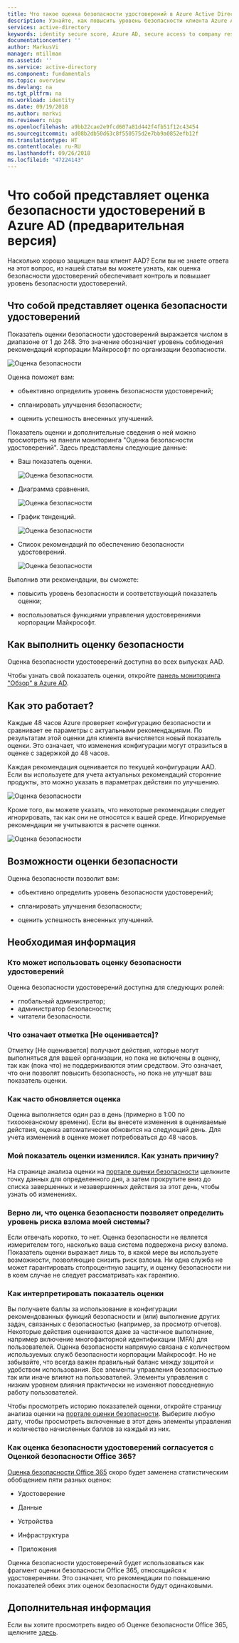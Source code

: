 ```yaml
---
title: Что такое оценка безопасности удостоверений в Azure Active Directory? (предварительная версия) | Документация Майкрософт
description: Узнайте, как повысить уровень безопасности клиента Azure AD с помощью оценки безопасности удостоверений.
services: active-directory
keywords: identity secure score, Azure AD, secure access to company resources
documentationcenter: ''
author: MarkusVi
manager: mtillman
ms.assetid: ''
ms.service: active-directory
ms.component: fundamentals
ms.topic: overview
ms.devlang: na
ms.tgt_pltfrm: na
ms.workload: identity
ms.date: 09/19/2018
ms.author: markvi
ms.reviewer: nigu
ms.openlocfilehash: a9bb22cae2e9fcd607a81d442f4fb51f12c43454
ms.sourcegitcommit: ad08b2db50d63c8f550575d2e7bb9a0852efb12f
ms.translationtype: HT
ms.contentlocale: ru-RU
ms.lasthandoff: 09/26/2018
ms.locfileid: "47224143"
---
```

# <a name="what-is-the-identity-secure-score-in-azure-ad---preview"></a>Что собой представляет оценка безопасности удостоверений в Azure AD (предварительная версия)

Насколько хорошо защищен ваш клиент AAD? Если вы не знаете ответа на этот вопрос, из нашей статьи вы можете узнать, как оценка безопасности удостоверений обеспечивает контроль и повышает уровень безопасности удостоверений. 

## <a name="what-is-an-identity-secure-score"></a>Что собой представляет оценка безопасности удостоверений

Показатель оценки безопасности удостоверений выражается числом в диапазоне от 1 до 248. Это значение обозначает уровень соблюдения рекомендаций корпорации Майкрософт по организации безопасности.


![Оценка безопасности](./media/identity-secure-score/01.png)



Оценка поможет вам:

- объективно определить уровень безопасности удостоверений;

- спланировать улучшения безопасности;

- оценить успешность внесенных улучшений. 


Показатель оценки и дополнительные сведения о ней можно просмотреть на панели мониторинга "Оценка безопасности удостоверений". Здесь представлены следующие данные:

- Ваш показатель оценки.

    ![Оценка безопасности.](./media/identity-secure-score/02.png)

- Диаграмма сравнения.

    ![Оценка безопасности](./media/identity-secure-score/03.png)

- График тенденций.

    ![Оценка безопасности](./media/identity-secure-score/04.png)

- Список рекомендаций по обеспечению безопасности удостоверений. 

    ![Оценка безопасности](./media/identity-secure-score/05.png)


Выполнив эти рекомендации, вы сможете:

- повысить уровень безопасности и соответствующий показатель оценки;
 
- воспользоваться функциями управления удостоверениями корпорации Майкрософт. 



## <a name="how-do-i-get-my-secure-score"></a>Как выполнить оценку безопасности

Оценка безопасности удостоверений доступна во всех выпусках AAD.

Чтобы узнать свой показатель оценки, откройте [панель мониторинга "Обзор" в Azure AD](https://portal.azure.com/#blade/Microsoft_AAD_IAM/ActiveDirectoryMenuBlade/IdentitySecureScore).



## <a name="how-does-it-work"></a>Как это работает?

Каждые 48 часов Azure проверяет конфигурацию безопасности и сравнивает ее параметры с актуальными рекомендациями. По результатам этой оценки для клиента вычисляется новый показатель оценки. Это означает, что изменения конфигурации могут отразиться в оценке с задержкой до 48 часов. 

Каждая рекомендация оценивается по текущей конфигурации AAD. Если вы используете для учета актуальных рекомендаций сторонние продукты, это можно указать в параметрах действия по улучшению.

![Оценка безопасности](./media/identity-secure-score/07.png)


Кроме того, вы можете указать, что некоторые рекомендации следует игнорировать, так как они не относятся к вашей среде. Игнорируемые рекомендации не учитываются в расчете оценки. 
 
![Оценка безопасности](./media/identity-secure-score/06.png)



## <a name="how-does-it-help-me"></a>Возможности оценки безопасности

Оценка безопасности позволит вам:

- объективно определить уровень безопасности удостоверений;

- спланировать улучшения безопасности;

- оценить успешность внесенных улучшений.



## <a name="what-you-should-know"></a>Необходимая информация

### <a name="who-can-use-the-identity-secure-score"></a>Кто может использовать оценку безопасности удостоверений

Оценка безопасности удостоверений доступна для следующих ролей:

- глобальный администратор;
- администратор безопасности; 
- читатели безопасности. 

### <a name="what-does-not-scored-mean"></a>Что означает отметка [Не оценивается]?

Отметку [Не оценивается] получают действия, которые могут выполняться для вашей организации, но пока не включены в оценку, так как (пока что) не поддерживаются этим средством. Это означает, что они позволят повысить безопасность, но пока не улучшат ваш показатель оценки.

### <a name="how-often-is-my-score-updated"></a>Как часто обновляется оценка

Оценка выполняется один раз в день (примерно в 1:00 по тихоокеанскому времени). Если вы внесете изменения в оцениваемые действия, оценка автоматически обновится на следующий день. Для учета изменений в оценке может потребоваться до 48 часов.


### <a name="my-score-changed-how-do-i-figure-out-why"></a>Мой показатель оценки изменился. Как узнать причину?

На странице анализа оценки на [портале оценки безопасности](https://securescore.microsoft.com/#!/score) щелкните точку данных для определенного дня, а затем прокрутите вниз до списка завершенных и незавершенных действия за этот день, чтобы узнать об изменениях.

### <a name="does-the-secure-score-measure-my-risk-of-getting-breached"></a>Верно ли, что оценка безопасности позволяет определить уровень риска взлома моей системы?

Если отвечать коротко, то нет. Оценка безопасности не является измерителем того, насколько ваша система подвержена риску взлома. Показатель оценки выражает лишь то, в какой мере вы используете возможности, позволяющие снизить риск взлома. Ни одна служба не может гарантировать стопроцентную защиту, и оценку безопасности ни в коем случае не следует рассматривать как гарантию.

### <a name="how-should-i-interpret-my-score"></a>Как интерпретировать показатель оценки

Вы получаете баллы за использование в конфигурации рекомендованных функций безопасности и (или) выполнение других задач, связанных с безопасностью (например, за просмотр отчетов). Некоторые действия оцениваются даже за частичное выполнение, например включение многофакторной идентификации (MFA) для пользователей. Оценка безопасности напрямую связана с количеством используемых служб безопасности корпорации Майкрософт. Но не забывайте, что всегда важен правильный баланс между защитой и удобством использования. Все элементы управления безопасностью так или иначе влияют на пользователей. Элементы управления с низким уровнем влияния практически не изменяют повседневную работу пользователей.

Чтобы просмотреть историю показателей оценки, откройте страницу анализа оценки на [портале оценки безопасности](https://securescore.microsoft.com/#!/score). Выберите любую дату, чтобы просмотреть включенные в этот день элементы управления и количество начисленных баллов за каждый из них.


### <a name="how-does-the-identity-secure-score-relate-to-the-office-365-secure-score"></a>Как оценка безопасности удостоверений согласуется с Оценкой безопасности Office 365? 

[Оценка безопасности Office 365](https://docs.microsoft.com/office365/securitycompliance/office-365-secure-score) скоро будет заменена статистическим обобщением пяти разных оценок:

- Удостоверение

- Данные

- Устройства

- Инфраструктура

- Приложения

Оценка безопасности удостоверений будет использоваться как фрагмент оценки безопасности Office 365, относящийся к удостоверениям. Это означает, что рекомендации по повышению показателей обеих этих оценок безопасности будут одинаковыми. 


## <a name="next-steps"></a>Дополнительная информация

Если вы хотите просмотреть видео об Оценке безопасности Office 365, щелкните [здесь](https://www.youtube.com/watch?v=jzfpDJ9Kg-A).
 
